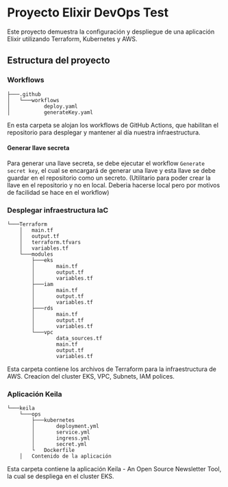 # Proyecto Elixir DevOps Test

Este proyecto demuestra la configuración y despliegue de una aplicación Elixir utilizando Terraform, Kubernetes y AWS.

## Estructura del proyecto

### Workflows
```
├───.github
│   └───workflows
│           deploy.yaml
│           generateKey.yaml
```
En esta carpeta se alojan los workflows de GitHub Actions, que habilitan el repositorio para desplegar y mantener al día nuestra infraestructura.

#### Generar llave secreta

Para generar una llave secreta, se debe ejecutar el workflow `Generate secret key`, el cual se encargará de generar una llave y esta llave se debe guardar en el repositorio como un secreto. (Utilitario para poder crear la llave en el repositorio y no en local. Deberia hacerse local pero por motivos de facilidad se hace en el workflow)

### Desplegar infraestructura IaC

```
└───Terraform
    │   main.tf
    │   output.tf
    │   terraform.tfvars
    │   variables.tf
    └───modules
        ├───eks
        │       main.tf
        │       output.tf
        │       variables.tf
        ├───iam
        │       main.tf
        │       output.tf
        │       variables.tf
        ├───rds
        │       main.tf
        │       output.tf
        │       variables.tf
        └───vpc
                data_sources.tf
                main.tf
                output.tf
                variables.tf
```
Esta carpeta contiene los archivos de Terraform para la infraestructura de AWS. Creacion del cluster EKS, VPC, Subnets, IAM polices.
### Aplicación Keila

```
└───keila
    └───ops
        ├───kubernetes
        │       deployment.yml
        │       service.yml
        │       ingress.yml
        │       secret.yml
        └   Dockerfile
    │   Contenido de la aplicación
```
Esta carpeta contiene la aplicación Keila - An Open Source Newsletter Tool, la cual se despliega en el cluster EKS.